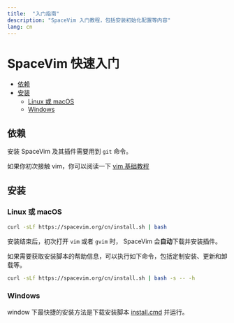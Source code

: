 ```yaml
---
title:  "入门指南"
description: "SpaceVim 入门教程，包括安装初始化配置等内容"
lang: cn
---
```



# SpaceVim 快速入门

<!-- vim-markdown-toc GFM -->

- [依赖](#依赖)
- [安装](#安装)
  - [Linux 或 macOS](#linux-或-macos)
  - [Windows](#windows)

<!-- vim-markdown-toc -->

## 依赖

安装 SpaceVim 及其插件需要用到 `git` 命令。

如果你初次接触 vim，你可以阅读一下 [vim 基础教程](https://github.com/wsdjeg/vim-galore-zh_cn/blob/master/README.md)

## 安装

### Linux 或 macOS

```bash
curl -sLf https://spacevim.org/cn/install.sh | bash
```

安装结束后，初次打开 `vim` 或者 `gvim` 时， SpaceVim 会**自动**下载并安装插件。

如果需要获取安装脚本的帮助信息，可以执行如下命令，包括定制安装、更新和卸载等。

```bash
curl -sLf https://spacevim.org/cn/install.sh | bash -s -- -h
```

### Windows

window 下最快捷的安装方法是下载安装脚本 [install.cmd](https://spacevim.org/cn/install.cmd) 并运行。
